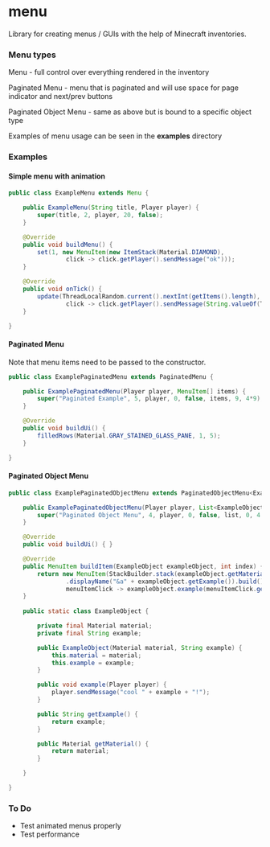 # menu

Library for creating menus / GUIs with the help of Minecraft inventories. 

### Menu types
Menu - full control over everything rendered in the inventory

Paginated Menu - menu that is paginated and will use space for page indicator and next/prev buttons

Paginated Object Menu - same as above but is bound to a specific object type

Examples of menu usage can be seen in the **examples** directory

### Examples
#### Simple menu with animation
```java
public class ExampleMenu extends Menu {

    public ExampleMenu(String title, Player player) {
        super(title, 2, player, 20, false);
    }

    @Override
    public void buildMenu() {
        set(1, new MenuItem(new ItemStack(Material.DIAMOND),
                click -> click.getPlayer().sendMessage("ok")));
    }

    @Override
    public void onTick() {
        update(ThreadLocalRandom.current().nextInt(getItems().length), new MenuItem(new ItemStack(Material.EMERALD),
                click -> click.getPlayer().sendMessage(String.valueOf(ThreadLocalRandom.current().nextInt(100)))));
    }

}
```

#### Paginated Menu
Note that menu items need to be passed to the constructor. 
```java
public class ExamplePaginatedMenu extends PaginatedMenu {

    public ExamplePaginatedMenu(Player player, MenuItem[] items) {
        super("Paginated Example", 5, player, 0, false, items, 9, 4*9);
    }

    @Override
    public void buildUi() {
        filledRows(Material.GRAY_STAINED_GLASS_PANE, 1, 5);
    }

}
```

#### Paginated Object Menu

```java
public class ExamplePaginatedObjectMenu extends PaginatedObjectMenu<ExamplePaginatedObjectMenu.ExampleObject> {

    public ExamplePaginatedObjectMenu(Player player, List<ExampleObject> list) {
        super("Paginated Object Menu", 4, player, 0, false, list, 0, 4 * 9);
    }

    @Override
    public void buildUi() { }

    @Override
    public MenuItem buildItem(ExampleObject exampleObject, int index) {
        return new MenuItem(StackBuilder.stack(exampleObject.getMaterial())
                .displayName("&a" + exampleObject.getExample()).build(),
                menuItemClick -> exampleObject.example(menuItemClick.getPlayer()));
    }
    
    public static class ExampleObject {

        private final Material material;
        private final String example;

        public ExampleObject(Material material, String example) {
            this.material = material;
            this.example = example;
        }

        public void example(Player player) {
            player.sendMessage("cool " + example + "!");
        }

        public String getExample() {
            return example;
        }

        public Material getMaterial() {
            return material;
        }

    }

}
```

### To Do
- Test animated menus properly
- Test performance